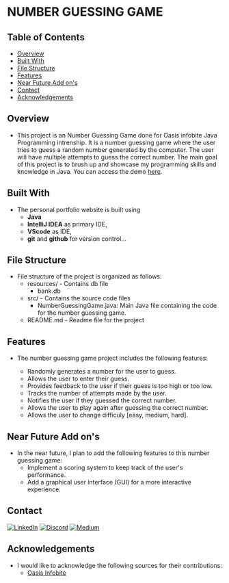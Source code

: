 # NUMBER GUESSING GAME

## Table of Contents

- [Overview](#overview)
- [Built With](#built-with)
- [File Structure](#file-structure)
- [Features](#features)
- [Near Future Add on's](#near-future-add-on's)
- [Contact](#contact)
- [Acknowledgements](#acknowledgements)

## Overview

- This project is an Number Guessing Game done for Oasis infobite Java Programming intrenship. It is a number guessing game where the user tries to guess a random number generated by the computer. The user will have multiple attempts to guess the correct number. The main goal of this project is to brush up and showcase my programming skills and knowledge in Java. You can access the demo [here](https://www.linkedin.com/posts/yohannes-mekonnen-79bab0270_screen-recording-feb-28-2024-activity-7168567607615287296-4zAr?utm_source=share&utm_medium=member_desktop).


## Built With

- The personal portfolio website is built using
    - **Java**
    - **IntelliJ IDEA** as primary IDE,
    - **VScode** as IDE,
    - **git** and **github** for version control...

## File Structure

- File structure of the project is organized as follows:
    - resources/ - Contains db file
        - bank.db
    - src/ - Contains the source code files
        - NumberGuessingGame.java: Main Java file containing the code for the number guessing game.
    - README.md - Readme file for the project

## Features

- The number guessing game project includes the following features:

    - Randomly generates a number for the user to guess.
    - Allows the user to enter their guess.
    - Provides feedback to the user if their guess is too high or too low.
    - Tracks the number of attempts made by the user.
    - Notifies the user if they guessed the correct number.
    - Allows the user to play again after guessing the correct number.
    - Allows the user to change difficuly [easy, medium, hard].

## Near Future Add on's

- In the near future, I plan to add the following features to this number guessing game:
    - Implement a scoring system to keep track of the user's performance.
    - Add a graphical user interface (GUI) for a more interactive experience.

## Contact

[![LinkedIn](https://img.shields.io/badge/LinkedIn-%230077B5.svg?logo=linkedin&logoColor=white)](https://linkedin.com/in/Yohannes90)
[![Discord](https://img.shields.io/badge/Discord-%237289DA.svg?logo=discord&logoColor=white)](https://discord.gg/Yohannes90)
[![Medium](https://img.shields.io/badge/Medium-12100E?logo=medium&logoColor=white)](https://medium.com/@Yohannes90)

## Acknowledgements

- I would like to acknowledge the following sources for their contributions:
    - [Oasis Infobite](https://oasisinfobyte.com/)
